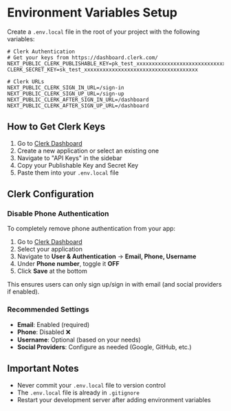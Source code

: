 # Environment Variables Setup

Create a `.env.local` file in the root of your project with the following variables:

```env
# Clerk Authentication
# Get your keys from https://dashboard.clerk.com/
NEXT_PUBLIC_CLERK_PUBLISHABLE_KEY=pk_test_xxxxxxxxxxxxxxxxxxxxxxxxxxxxxxxxxxxxx
CLERK_SECRET_KEY=sk_test_xxxxxxxxxxxxxxxxxxxxxxxxxxxxxxxxxxxxx

# Clerk URLs
NEXT_PUBLIC_CLERK_SIGN_IN_URL=/sign-in
NEXT_PUBLIC_CLERK_SIGN_UP_URL=/sign-up
NEXT_PUBLIC_CLERK_AFTER_SIGN_IN_URL=/dashboard
NEXT_PUBLIC_CLERK_AFTER_SIGN_UP_URL=/dashboard
```

## How to Get Clerk Keys

1. Go to [Clerk Dashboard](https://dashboard.clerk.com/)
2. Create a new application or select an existing one
3. Navigate to "API Keys" in the sidebar
4. Copy your Publishable Key and Secret Key
5. Paste them into your `.env.local` file

## Clerk Configuration

### Disable Phone Authentication

To completely remove phone authentication from your app:

1. Go to [Clerk Dashboard](https://dashboard.clerk.com/)
2. Select your application
3. Navigate to **User & Authentication** → **Email, Phone, Username**
4. Under **Phone number**, toggle it **OFF**
5. Click **Save** at the bottom

This ensures users can only sign up/sign in with email (and social providers if enabled).

### Recommended Settings

- **Email**: Enabled (required)
- **Phone**: Disabled ❌
- **Username**: Optional (based on your needs)
- **Social Providers**: Configure as needed (Google, GitHub, etc.)

## Important Notes

- Never commit your `.env.local` file to version control
- The `.env.local` file is already in `.gitignore`
- Restart your development server after adding environment variables

